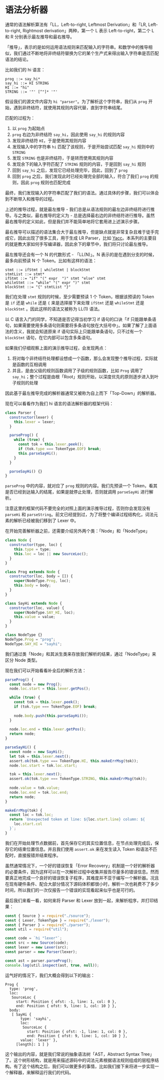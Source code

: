 # 语法分析器

通常的语法解析算法有「LL，Left-to-right, Leftmost Derivation」和「LR, Left-to-right, Rightmost derivation」两种，第一个 L 表示 Left-to-right，第二个 L 和 R 分别表示最左推导和最右推导。

「推导」，表示的是如何运用语法规则来匹配输入的字符串。和数学中的推导相似，我们通过不断地将非终结符替换为它的某个生产式来得出输入字符串是否匹配语法的结论。

比如我们的 hi 语言：

```ebnf
prog ::= say_hi*
say_hi ::= HI STRING
HI ::= "hi"
STRING ::= '"' [^"]* '"'
```

假设我们的源文件内容为 `hi "parser"`。为了解析这个字符串，我们从 `prog` 开始，遇到非终结符，就使用其规则内容代替，直到字符串结尾。

匹配的过程为：

1. 以 `prog` 为起始点
2. `prog` 右边为非终结符 `say_hi`，因此使用 `say_hi` 的规则内容
3. 发现非终结符 `HI`，于是使用其规则内容
4. 发现输入中的字符串 `hi` 匹配了该规则，于是开始尝试匹配 `say_hi` 规则中的 `STRING`
5. 发现 `STRING` 也是非终结符，于是转而使用其规则内容
6. 发现余下的输入字符匹配了 `STRING` 规则的内容，于是回到 `say_hi` 规则
7. 回到 `say_hi` 之后，发现它已经处理完毕，因此，回到了 `prog`
8. 回到 `prog` 之后，我们发现此时已经处理完全部的输入，符合了我们 `prog` 的规则，因此 `prog` 规则也匹配完成

最终，我们发现输入的字符串匹配了我们的语法。通过具体的步骤，我们可以体会到不断带入和推导的过程。

上述的推导过程，就是最左推导 - 我们总是从语法规则的最左边非终结符进行推导。与之类似，最右推导的定义为 - 总是选择最右边的非终结符进行推导。虽然最右推导的定义如此，但是我们并不能简单地将它套用进上述演示步骤。

最右推导可以描述的语法集合大于最左推导，但是缺点就是非常复杂且难于徒手完成它，因此出现了很多工具，用于生成 LR Parser，比如 [Yacc](http://dinosaur.compilertools.net/yacc/)。本系列的主要目的就是教大家如何手写编译器，因此余下的章节中，我们将只讨论最左推导。

最左推导还会有一个 N 的代数形式 - 「LL(N)」。N 表示的是在遇到分支的时候，最多向前预读 N 个 Token。比如有这样的语法：

```ebnf
stmt ::= ifStmt | whileStmt | blockStmt
stmtList ::= stmt*
ifStmt ::= "if" "(" expr  ")" stmt "else" stmt
whileStmt ::= "while" "(" expr ")" stmt
blockStmt ::= "{" stmtList "}"
```

我们在处理 `stmt` 规则的时候，至少需要预读 1 个 Token，根据该预读的 Token 是 `if` 还是 `while` 还是 `{` 来是选择接下来处理 `ifStmt` 还是 `whileStmt` 还是 `blockStmt` 。因此这样的语法又被称为 LL(1) 语法。

以 C 语言入门的同学，不知道是否记得当初学习 if 语句的口诀「if 只能跟单条语句，如果需要使用多条语句则需要将多条语句放在大括号中」。如果了解了上面语法的含义，我就会知道原来 if 语句实际上只能跟单条语句，只不过有一个 `blockStmt` 语句，在它内部可以包含多条语句。

如果我们仔细观察上面的演示推导过程，会发现两点：

1. 将对每个非终结符处理都设想成一个函数，那么会发现整个推导过程，实际就是函数的互相调用
2. 并且，是由父级的规则函数调用了子级的规则函数，比如 `Prog` 调用了 `say_hi`；整个过程是由根「Root」规则开始，以深度优先的原则逐步进入到叶子规则的处理

因此基于最左推导完成的解析器通常又被称为自上而下「Top-Down」的解析器。

现在可以看看作为我们 hi 语言的语法解析器的框架代码：

```js
class Parser {
  constructor(lexer) {
    this.lexer = lexer;
  }

  parseProg() {
    while (true) {
      const tok = this.lexer.peek();
      if (tok.type === TokenType.EOF) break;
      this.parseSayHi();
    }
  }

  parseSayHi() {}
}
```

`parseProg` 中的内容，就对应了 `prog` 规则的内容。我们先预读一个 Token，看其是否已经到达输入的结尾，如果是就停止处理，否则就调用 `parseSayHi` 进行解析。

注意这里的框架代码不要完全的对照上面的演示推导过程，否则你会发现没有 `parseHi` 和 `parseString`。前文已经提到过，为了将整个编译过程结构化，词法元素的解析已经被我们移到了 Lexer 中。

在开始完善解析器之前，还需要介绍另外两个类：「Node」和「NodeType」

```js
class Node {
  constructor(type, loc) {
    this.type = type;
    this.loc = loc || new SourceLoc();
  }
}

class Prog extends Node {
  constructor(loc, body = []) {
    super(NodeType.Prog, loc);
    this.body = body;
  }
}

class SayHi extends Node {
  constructor(loc, value) {
    super(NodeType.SAY_HI, loc);
    this.value = value;
  }
}

class NodeType {}
NodeType.Prog = "prog";
NodeType.SAY_HI = "sayhi";
```

我们通过类「Node」和其派生类来存放我们解析的结果，通过「NodeType」来区分 Node 类型。

现在我们可以开始看看补全后的解析方法：

```js
parseProg() {
  const node = new Prog();
  node.loc.start = this.lexer.getPos();

  while (true) {
    const tok = this.lexer.peek();
    if (tok.type === TokenType.EOF) break;
    
    node.body.push(this.parseSayHi());
  }
  
  node.loc.end = this.lexer.getPos();
  return node;
}

parseSayHi() {
  const node = new SayHi();
  let tok = this.lexer.next();
  assert.ok(tok.type === TokenType.HI, this.makeErrMsg(tok));
  node.loc.start = tok.loc.start;

  tok = this.lexer.next();
  assert.ok(tok.type === TokenType.STRING, this.makeErrMsg(tok));
  
  node.value = tok.value;
  node.loc.end = tok.loc.end;
  return node;
}

makeErrMsg(tok) {
  const loc = tok.loc;
  return `Unexpected token at line: ${loc.start.line} column: ${
    loc.start.col
  }`;
}
```

我们在开始处理节点数据前，首先保存它的其实位置信息，在节点处理完成后，保存它的结束位置信息。并且我们使用 `assert.ok` 来在发生读入 Token 和语法不匹配时，直接报错并结束程序。

虽然通常情况下，一个好的错误恢复「Error Recovery」机制是一个好的解析器的必要条件，因为这样可以在一次解析过程中收集并报告尽量多的错误信息。然而要真正地完成一个良好的错误恢复子程序，其难度并不亚于编写一个解析器。况且在现有硬件条件、配合大部分情况下源码体积都很小时，解析一次也耗费不了多少时间，所以我们的一次仅报告一个错误的实现看起来似乎也是可行的。

最后我们来看一看，如何来将 Parser 和 Lexer 放到一起，来解析程序，并打印结果：

```js
const { Source } = require("./source");
const { Lexer, TokenType } = require("./lexer");
const { Parser } = require("./parser");
const util = require("util");

const code = `hi "lexer"`;
const src = new Source(code);
const lexer = new Lexer(src);
const parser = new Parser(lexer);

const ast = parser.parseProg();
console.log(util.inspect(ast, true, null));
```

运气好的情况下，我们大概会得到以下的输出：

```
Prog {
  type: 'prog',
  loc:
   SourceLoc {
     start: Position { ofst: -1, line: 1, col: 0 },
     end: Position { ofst: 9, line: 1, col: 10 } },
  body:
   [ SayHi {
       type: 'sayhi',
       loc:
        SourceLoc {
          start: Position { ofst: -1, line: 1, col: 0 },
          end: Position { ofst: 9, line: 1, col: 10 } },
       value: 'lexer' },
     [length]: 1 ] }
```

这个输出的内容，就是我们常说的抽象语法树「AST，Abstract Syntax Tree」了。这个树形结构，就是用来描述源码中的词法元素根据语法规则组成的层程序结构。有了这个结构之后，我们可以做更多的事情，比如我们接下来将进一步实现一个解释器，来解释运行我们的代码。
